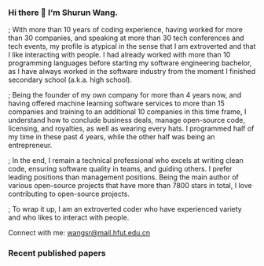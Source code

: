 ### Hi there 👋 I‘m Shurun Wang.


; With more than 10 years of coding experience, having worked for more than 30 companies, and speaking at more than 30 tech conferences and tech events, my profile is atypical in the sense that I am extroverted and that I like interacting with people. I had already worked with more than 10 programming languages before starting my software engineering bachelor, as I have always worked in the software industry from the moment I finished secondary school (a.k.a. high school). 

; Being the founder of my own company for more than 4 years now, and having offered machine learning software services to more than 15 companies and training to an additional 10 companies in this time frame, I understand how to conclude business deals, manage open-source code, licensing, and royalties, as well as wearing every hats. I programmed half of my time in these past 4 years, while the other half was being an entrepreneur. 

; In the end, I remain a technical professional who excels at writing clean code, ensuring software quality in teams, and guiding others. I prefer leading positions than management positions. Being the main author of various open-source projects that have more than 7800 stars in total, I love contributing to open-source projects. 

; To wrap it up, I am an extroverted coder who have experienced variety and who likes to interact with people. 


Connect with me: wangsr@mail.hfut.edu.cn


### Recent published papers


